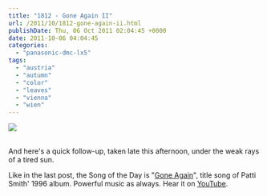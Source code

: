 ```yaml
---
title: "1812 - Gone Again II"
url: /2011/10/1812-gone-again-ii.html
publishDate: Thu, 06 Oct 2011 02:04:45 +0000
date: 2011-10-06 04:04:45
categories: 
  - "panasonic-dmc-lx5"
tags: 
  - "austria"
  - "autumn"
  - "color"
  - "leaves"
  - "vienna"
  - "wien"
---
```

<div class="container">
<div class="center"><a target="_blank" href="https://d25zfm9zpd7gm5.cloudfront.net/1200x1200/2011/20111005_180001_ps.jpg"><img src="https://d25zfm9zpd7gm5.cloudfront.net/0600x0600/2011/20111005_180001_ps.jpg" /></a></div>
</div>
<br />

And here's a quick follow-up, taken late this afternoon, under the weak rays of a tired sun.

 Like in the last post, the Song of the Day is "<a href="http://www.lyricsmode.com/lyrics/p/patti_smith/gone_again.html" target="_blank">Gone Again</a>", title song of Patti Smith' 1996 album. Powerful music as always. Hear it on <a href="http://www.youtube.com/watch?v=Bbrac5StbT4" target="_blank">YouTube</a>.
